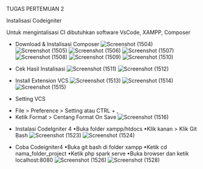 TUGAS PERTEMUAN 2

Instalisasi Codeigniter

Untuk mengintalisasi CI dibutuhkan software VsCode, XAMPP, Composer

* Download & Instalisasi Composer
![Screenshot (1504)](https://github.com/xoraozgu017/PemWeb2/assets/145304971/2c4a24aa-b598-43d2-a430-caacb9ac912d)
![Screenshot (1505)](https://github.com/xoraozgu017/PemWeb2/assets/145304971/5ef700f7-d6d7-400d-9f86-c500fa872031)
![Screenshot (1506)](https://github.com/xoraozgu017/PemWeb2/assets/145304971/0703f8c7-f280-4936-927c-12f531679729)
![Screenshot (1507)](https://github.com/xoraozgu017/PemWeb2/assets/145304971/9ed58f26-5bbe-47b4-8963-67a609ebb852)
![Screenshot (1508)](https://github.com/xoraozgu017/PemWeb2/assets/145304971/8a269dde-bd3e-4e34-ad4a-be9c87974970)
![Screenshot (1509)](https://github.com/xoraozgu017/PemWeb2/assets/145304971/e46cf1f0-eeb5-4d16-8880-df0a904f7c27)
![Screenshot (1510)](https://github.com/xoraozgu017/PemWeb2/assets/145304971/f2cedd08-fa0f-4b9e-a722-66e6de73c791)

* Cek Hasil Instalisasi
![Screenshot (1511)](https://github.com/xoraozgu017/PemWeb2/assets/145304971/85eb0b0e-64ec-4513-9168-53058870a04f)
![Screenshot (1512)](https://github.com/xoraozgu017/PemWeb2/assets/145304971/0ef44062-dd64-4c41-9c16-2586ef82aa94)

* Install Extension VCS
![Screenshot (1513)](https://github.com/xoraozgu017/PemWeb2/assets/145304971/5d9a557c-706c-4c97-9a0d-a24fc3c54214)
![Screenshot (1514)](https://github.com/xoraozgu017/PemWeb2/assets/145304971/bb714f0a-3289-465b-ba68-f6a91a9fa5a0)
![Screenshot (1515)](https://github.com/xoraozgu017/PemWeb2/assets/145304971/bd7545d2-3942-4ca7-8f1e-7c7c9d198e98)

* Setting VCS
- File > Preference > Setting atau CTRL + ,
- Ketik Format > Centang Format On Save
![Screenshot (1516)](https://github.com/xoraozgu017/PemWeb2/assets/145304971/3c3c5f8d-3875-4a20-9325-a591fad52114)

* Instalasi CodeIgniter 4
•Buka folder xampp/htdocs
•Klik kanan > Klik Git Bash
![Screenshot (1523)](https://github.com/xoraozgu017/PemWeb2/assets/145304971/0bc57593-de7a-4947-9f1e-e660b0f81a4c)
![Screenshot (1524)](https://github.com/xoraozgu017/PemWeb2/assets/145304971/004cccd5-e815-4e4a-b05f-743c527d0eeb)

* Coba Codeigniter4
•Buka git bash di folder xampp
•Ketik cd nama_folder_project
•Ketik php spark serve
•Buka browser dan ketik localhost:8080
![Screenshot (1526)](https://github.com/xoraozgu017/PemWeb2/assets/145304971/a27356af-36c7-4f69-ba7c-e1b3ba81bce8)
![Screenshot (1528)](https://github.com/xoraozgu017/PemWeb2/assets/145304971/da72bd83-9004-458f-96ad-8d413c29a2fe)
